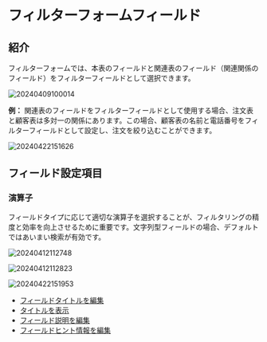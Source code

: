 # フィルターフォームフィールド

## 紹介

フィルターフォームでは、本表のフィールドと関連表のフィールド（関連関係のフィールド）をフィルターフィールドとして選択できます。

![20240409100014](https://static-docs.nocobase.com/20240409100014.png)

**例：** 関連表のフィールドをフィルターフィールドとして使用する場合、注文表と顧客表は多対一の関係にあります。この場合、顧客表の名前と電話番号をフィルターフィールドとして設定し、注文を絞り込むことができます。

![20240422151626](https://static-docs.nocobase.com/20240422151626.png)

## フィールド設定項目

### 演算子

フィールドタイプに応じて適切な演算子を選択することが、フィルタリングの精度と効率を向上させるために重要です。文字列型フィールドの場合、デフォルトではあいまい検索が有効です。

![20240412112748](https://static-docs.nocobase.com/20240412112748.png)

![20240412112823](https://static-docs.nocobase.com/20240412112823.png)

![20240422151953](https://static-docs.nocobase.com/20240422151953.png)

- [フィールドタイトルを編集](/handbook/ui/fields/field-settings/edit-title)
- [タイトルを表示](/handbook/ui/fields/field-settings/display-title)
- [フィールド説明を編集](/handbook/ui/fields/field-settings/edit-description)
- [フィールドヒント情報を編集](/handbook/ui/fields/field-settings/edit-tooltip)

